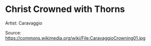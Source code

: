 # <hro-localize>Christ Crowned with Thorns</hro-localize>

<hro-localize>Artist</hro-localize>: Caravaggio

<hro-localize>Source</hro-localize>: <https://commons.wikimedia.org/wiki/File:CaravaggioCrowning01.jpg>